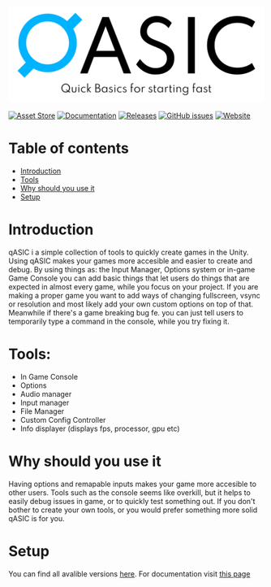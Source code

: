 <p align="center">
  <img src="Tools/qASIC/Sprites/qASIC%20banner%20background.png">
</p>

[![Asset Store](https://img.shields.io/badge/-Asset%20Store-blueviolet.svg?style=for-the-badge)](https://assetstore.unity.com/)
[![Documentation](https://img.shields.io/badge/-Documentation-blue.svg?style=for-the-badge)](https://docs.qasictools.com/)
[![Releases](https://img.shields.io/github/downloads/DockFrankenstein/qASIC/total?color=brightgreen&label=Downloads&style=for-the-badge)](https://github.com/DockFrankenstein/qASIC/releases)
[![GitHub issues](https://img.shields.io/github/issues/DockFrankenstein/qASIC?color=red&label=Issues&style=for-the-badge)](https://docs.qasictools.com/)
[![Website](https://img.shields.io/website?down_color=red&down_message=offline&label=Website&up_color=brightgreen&up_message=online&url=https%3A%2F%2Fqasictools.com&style=for-the-badge)](https://docs.qasictools.com/)

# Table of contents
* [Introduction](#introduction)
* [Tools](#tools)
* [Why should you use it](#why-should-you-use-it)
* [Setup](#setup)

# Introduction
qASIC i a simple collection of tools to quickly create games in the Unity. Using qASIC makes your games more accesible and easier to create and debug. By using things as: the Input Manager, Options system or in-game Game Console you can add basic things that let users do things that are expected in almost every game, while you focus on your project. If you are making a proper game you want to add ways of changing fullscreen, vsync or resolution and most likely add your own custom options on top of that. Meanwhile if there's a game breaking bug fe. you can just tell users to temporarily type a command in the console, while you try fixing it.

# Tools:
* In Game Console
* Options
* Audio manager
* Input manager
* File Manager
* Custom Config Controller
* Info displayer (displays fps, processor, gpu etc)

# Why should you use it
Having options and remapable inputs makes your game more accesible to other users. Tools such as the console seems like overkill, but it helps to easily debug issues in game, or to quickly test something out. If you don't bother to create your own tools, or you would prefer something more solid qASIC is for you.

# Setup
You can find all avalible versions [here](https://github.com/DockFrankenstein/qASIC/releases). For documentation visit [this page](https://github.com/DockFrankenstein/qASIC/wiki)
